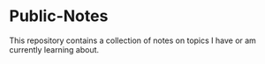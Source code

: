# Public-Notes
This repository contains a collection of notes on topics I have or am currently learning about. 
